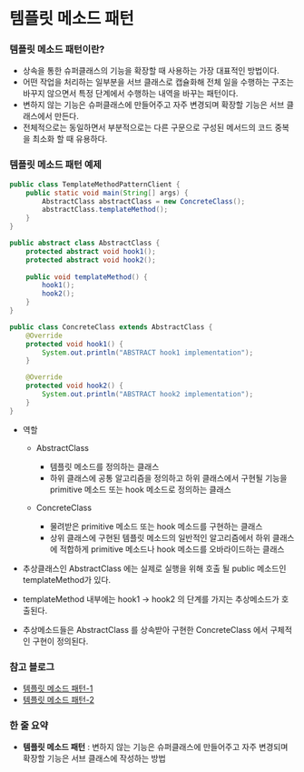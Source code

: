 # 템플릿 메소드 패턴

### 템플릿 메소드 패턴이란?

- 상속을 통한 슈퍼클래스의 기능을 확장할 때 사용하는 가장 대표적인 방법이다.
- 어떤 작업을 처리하는 일부분을 서브 클래스로 캡슐화해 전체 일을 수행하는 구조는 바꾸지 않으면서 특정 단계에서 수행하는 내역을 바꾸는 패턴이다.
- 변하지 않는 기능은 슈퍼클래스에 만들어주고 자주 변경되며 확장할 기능은 서브 클래스에서 만든다.
- 전체적으로는 동일하면서 부분적으로는 다른 구문으로 구성된 메서드의 코드 중복을 최소화 할 때 유용하다.



### 템플릿 메소드 패턴 예제

```java
public class TemplateMethodPatternClient {
    public static void main(String[] args) {
        AbstractClass abstractClass = new ConcreteClass();
        abstractClass.templateMethod();
    }
}
```

```java
public abstract class AbstractClass {
    protected abstract void hook1();  
    protected abstract void hook2();
    
    public void templateMethod() {
        hook1();
        hook2();
    }
}
```

```java
public class ConcreteClass extends AbstractClass {
    @Override
    protected void hook1() {
        System.out.println("ABSTRACT hook1 implementation");
    }

    @Override
    protected void hook2() {
        System.out.println("ABSTRACT hook2 implementation");
    }
}
```

- 역할

  - AbstractClass

    - 템플릿 메소드를 정의하는 클래스
    - 하위 클래스에 공통 알고리즘을 정의하고 하위 클래스에서 구현될 기능을 primitive 메소드 또는 hook 메소드로 정의하는 클래스

  - ConcreteClass

    - 물려받은 primitive 메소드 또는 hook 메소드를 구현하는 클래스
    - 상위 클래스에 구현된 템플릿 메소드의 일반적인 알고리즘에서 하위 클래스에 적합하게 primitive 메소드나 hook 메소드를 오바라이드하는 클래스

    

- 추상클래스인 AbstractClass 에는 실제로 실행을 위해 호출 될 public 메소드인 templateMethod가 있다.

-  templateMethod 내부에는 hook1 -> hook2 의 단계를 가지는 추상메소드가 호출된다.

- 추상메소드들은 AbstractClass 를 상속받아 구현한 ConcreteClass 에서 구체적인 구현이 정의된다.



### 참고 블로그

- [템플릿 메소드 패턴-1](https://gmlwjd9405.github.io/2018/07/13/template-method-pattern.html)
- [템플릿 메소드 패턴-2](https://yaboong.github.io/design-pattern/2018/09/27/template-method-pattern/)



### 한 줄 요약

- **템플릿 메소드 패턴** : 변하지 않는 기능은 슈퍼클래스에 만들어주고 자주 변경되며 확장할 기능은 서브 클래스에 작성하는 방법

